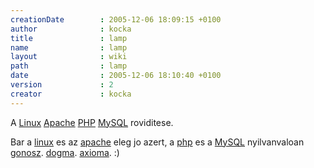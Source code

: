 ```yaml
---
creationDate        : 2005-12-06 18:09:15 +0100 
author              : kocka 
title               : lamp 
name                : lamp 
layout              : wiki 
path                : lamp 
date                : 2005-12-06 18:10:40 +0100 
version             : 2 
creator             : kocka 
---
```

A [Linux](Linux.html) [Apache](apache.html) [PHP](PHP.html) [MySQL](MySQL.html) roviditese. 

Bar a [linux](Linux.html) es az [apache](apache.html) eleg jo azert, a [php](PHP.html) es a [MySQL](MySQL.html) nyilvanvaloan [gonosz](gonosz.html). [dogma](Missing.html). [axioma](Missing.html). :)

